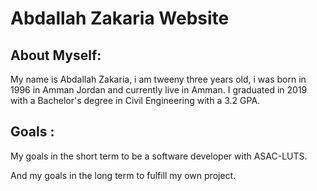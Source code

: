 
# Abdallah Zakaria Website

## About Myself:
My name is Abdallah Zakaria, i am tweeny three years old, i was born in  1996 in Amman Jordan and currently live in Amman.
I graduated in 2019 with a Bachelor's degree in Civil Engineering with a 3.2 GPA.

## Goals :
My goals in the short term to be a software developer with ASAC-LUTS.

And my goals in the long term to fulfill my own project.

